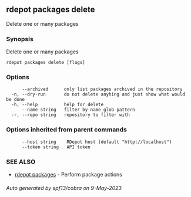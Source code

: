 ## rdepot packages delete

Delete one or many packages

### Synopsis

Delete one or many packages

```
rdepot packages delete [flags]
```

### Options

```
      --archived      only list packages archived in the repository
  -n, --dry-run       do not delete anyhing and just show what would be done
  -h, --help          help for delete
      --name string   filter by name glob pattern
  -r, --repo string   repository to filter with
```

### Options inherited from parent commands

```
      --host string    RDepot host (default "http://localhost")
      --token string   API token
```

### SEE ALSO

* [rdepot packages](rdepot_packages.md)	 - Perform package actions

###### Auto generated by spf13/cobra on 9-May-2023
